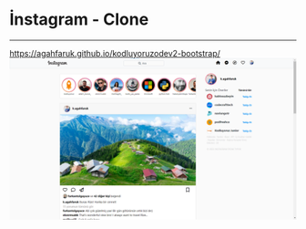 # İnstagram - Clone
***
https://agahfaruk.github.io/kodluyoruzodev2-bootstrap/
![instagram-clone](kodluyoruzodev2-bootstrap-instagram-clone.png)

